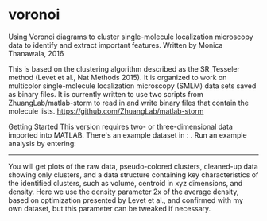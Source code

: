 # voronoi
Using Voronoi diagrams to cluster single-molecule localization microscopy data to identify and extract important features.
Written by Monica Thanawala, 2016

This is based on the clustering algorithm described as the SR_Tesseler method (Levet et al., Nat Methods 2015).
It is organized to work on multicolor single-molecule localization microscopy (SMLM) data sets saved as binary files.
It is currently written to use two scripts from ZhuangLab/matlab-storm to read in and write binary files that contain the molecule lists. https://github.com/ZhuangLab/matlab-storm


Getting Started
This version requires two- or three-dimensional data imported into MATLAB. There's an example dataset in : .
Run an example analysis by entering:
_______
You will get plots of the raw data, pseudo-colored clusters, cleaned-up data showing only clusters, and a data structure containing key characteristics of the identified clusters, such as volume, centroid in xyz dimensions, and density.
Here we use the density parameter 2x of the average density, based on optimization presented by Levet et al., and confirmed with my own dataset, but this parameter can be tweaked if necessary.

